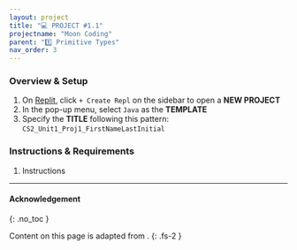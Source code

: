 ```yaml
---
layout: project
title: "💻 PROJECT #1.1"
projectname: "Moon Coding"
parent: "1️⃣ Primitive Types"
nav_order: 3
---
```


### Overview & Setup

<div class="setup" markdown="block">

1. On [Replit](https://replit.com/~), click `+ Create Repl` on the sidebar to open a **NEW PROJECT**
2. In the pop-up menu, select `Java` as the **TEMPLATE**
3. Specify the **TITLE** following this pattern: `CS2_Unit1_Proj1_FirstNameLastInitial`

</div>

### Instructions & Requirements

<div class="task" markdown="block">

1. Instructions

</div> 

---

#### Acknowledgement
{: .no_toc }

Content on this page is adapted from []().
{: .fs-2 }
